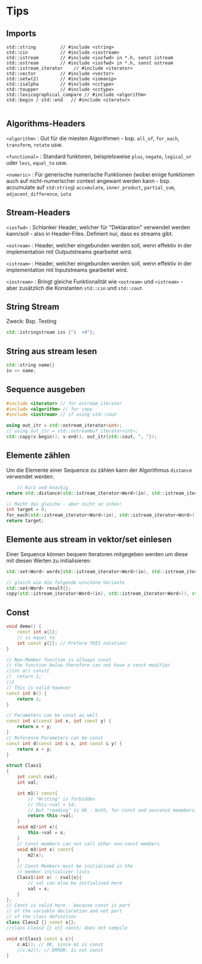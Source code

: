 # Tips

## Imports
```
std::string         // #include <string>
std::cin            // #include <iostream>
std::istream        // #include <iosfwd> in *.h, sonst istream
std::ostream        // #include <iosfwd> in *.h, sonst ostream
std::istream_iterator    // #include <iterator>
std::vector         // #include <vector>
std::setw(2)        // #include <iomanip>
std::isalpha        // #include <cctype>
std::toupper        // #include <cctype>
std::lexicographical_compare // #include <algorithm>
std::begin / std::end   // #include <iterator>


```

## Algorithms-Headers
`<algorithm>`
: Gut für die miesten Algorithmen - bsp. `all_of`, `for_each`, `transform`, `rotate` usw.

`<functional>`
: Standard funktoren, beispielsweise `plus`, `negate`, `logical_or` uder `less`, `equal_to` usw.


`<numeric>`
: Für generische numerische Funktionen (wobei einige funktionen auch auf nicht-numerischer context angewant werden kann - bsp. accumulate auf `std:string`) `accumulate`, `inner_product`, `partial_sum`, `adjacent_difference`, `iota`
## Stream-Headers

`<iosfwd>`
: Schlanker Header, welcher für "Deklaration" verwendet werden kann/soll - also in Header-Files. Definiert nur, dass es streams gibt.

`<ostream>`
: Header, welcher eingebunden werden soll, wenn effektiv in der implementation mit Outputstreams gearbeitet wird.

`<istream>`
: Header, welcher eingebunden werden soll, wenn effektiv in der implementation mit Inputstreams gearbeitet wird.

`<iostream>`
: Bringt gleiche Funktionalität wie `<ostream>` und `<istream>` - aber zusätzlich die Konstanten `std::cin` und `std::cout`


## String Stream

Zweck: Bsp. Testing

```c++
std::istringstream iss {"1  +4"};
```

## String aus stream lesen

```c++
std::string name{}
in >> name;
```

## Sequence ausgeben

```c++
#include <iterator> // for ostream_iterator
#include <algorithm> // for copy
#include <iostream> // if using std::cout

using out_itr = std::ostream_iterator<int>;
// using out_itr = std::ostreambuf_iterator<int>;
std::copy(v.begin(), v.end(), out_itr{std::cout, ", "});
```

## Elemente zählen
Um die Elemente einer Sequence zu zählen kann der Algorithmus `distance` verwendet werden.

```c++
    // Kurz und knackig
return std::distance(std::istream_iterator<Word>(in), std::istream_iterator<Word>());

// Macht das gleiche - aber nicht so schön!
int target = 0;
for_each(std::istream_iterator<Word>(in), std::istream_iterator<Word>(), [&target](auto workd){target++;});
return target;
```

## Elemente aus stream in vektor/set einlesen
Einer Sequence können bequem Iteratoren mitgegeben werden um diese mit diesen Werten zu initialisieren:

```c++
std::set<Word> words{std::istream_iterator<Word>(in), std::istream_iterator<Word>()};

// gleich wie die folgende unschöne Variante
std::set<Word> result{};
copy(std::istream_iterator<Word>(in), std::istream_iterator<Word>(), std::inserter(result, result.begin()));
```

## Const

```c++
void demo() {
	const int x{1};
	// is equal to
	int const y{1}; // Prefere THIS notation!
}

// Non-Member function is allways const
// the function below therefore can not have a const modifier
//int a() const{
//	return 1;
//}
// This is valid however
const int b() {
	return 1;
}

// Parameters can be const as well
const int c(const int x, int const y) {
	return x + y;
}
// Reference Parameters can be const
const int d(const int & x, int const & y) {
	return x + y;
}

struct Class1
{
	int const cval;
	int val;

	int m1() const{
		// "Writing" is forbidden
		// this->val = 14;
		// But "reading" is OK - both, for const and nonconst memebers.
		return this->val;
	}
	void m2(int x){
		this->val = x;
	}
	// Const members can not call other non-const members
	void m3(int x) const{
		m2(x);
	}
	// Const Members must be initialized in the
	// member initializer lists
	Class1(int x) : cval{x}{
		// val can also be initialized here
		val = x;
	}
};
// Const is valid here - because const is part
// of the variable declaration and not part
// of the class definition
class Class2 {} const x{};
//class Class2 {} x{} const; does not compile

void e(Class1 const & c){
	c.m1(); // OK, since m1 is const
	//c.m2(); // ERROR: Is not const
}
```
